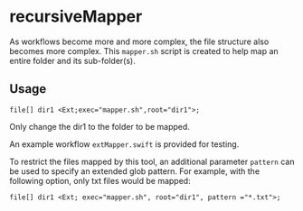 recursiveMapper
===============

As workflows become more and more complex, the file structure also becomes more complex. This `mapper.sh` script is created to help map an entire folder and its sub-folder(s).

Usage
-----

``` example
file[] dir1 <Ext;exec="mapper.sh",root="dir1">;
```

Only change the dir1 to the folder to be mapped.

An example workflow `extMapper.swift` is provided for testing.

To restrict the files mapped by this tool, an additional parameter `pattern` can be used to specify an extended glob pattern. For example, with the following option, only txt files would be mapped:

``` example
file[] dir1 <Ext; exec="mapper.sh", root="dir1", pattern ="*.txt">;
```
